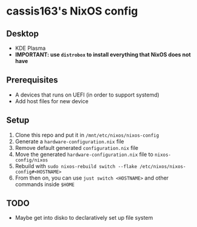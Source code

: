 # cassis163's NixOS config

## Desktop
* KDE Plasma
* **IMPORTANT: use `distrobox` to install everything that NixOS does not have**

## Prerequisites
* A devices that runs on UEFI (in order to support systemd)
* Add host files for new device

## Setup
1. Clone this repo and put it in `/mnt/etc/nixos/nixos-config`
2. Generate a `hardware-configuration.nix` file
3. Remove default generated `configuration.nix` file
4. Move the generated `hardware-configuration.nix` file to `nixos-config/nixos`
5. Rebuild with `sudo nixos-rebuild switch --flake /etc/nixos/nixos-config#<HOSTNAME>`
6. From then on, you can use `just switch <HOSTNAME>` and other commands inside `$HOME`

## TODO
* Maybe get into disko to declaratively set up file system
